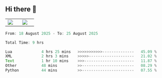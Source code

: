 ## Hi there 👋

<p align="center">
  <table align="center">
  <tr border="none">
  <td width="35%" align="center">
    <img  align="center"  src="http://github-profile-summary-cards.vercel.app/api/cards/stats?username=ricepunk&theme=github_dark" />
  </td>
    
  <td width="65%" align="center">
    <img  align="center"  src="http://github-profile-summary-cards.vercel.app/api/cards/profile-details?username=ricepunk&theme=github_dark" />
  </td>
  </tr>
  </table>
</p>

<!--START_SECTION:waka-->

```typescript
From: 18 August 2025 - To: 25 August 2025

Total Time: 9 hrs

Lua             4 hrs 25 mins   >>>>>>>>>>>--------------   45.09 %
XML             2 hrs 3 mins    >>>>>--------------------   21.02 %
Text            1 hr 10 mins    >>>----------------------   11.87 %
Other           48 mins         >>-----------------------   08.29 %
Python          44 mins         >>-----------------------   07.55 %
```

<!--END_SECTION:waka-->
